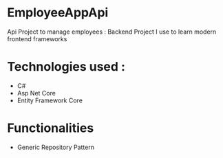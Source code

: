 # EmployeeAppApi
Api Project to manage employees : Backend
Project I use to learn modern frontend frameworks

<h1>Technologies used :</h1>

<ul>
  <li>C#</li>
  <li>Asp Net Core</li>
  <li>Entity Framework Core</li>
</ul>

<h1>Functionalities</h1>

<ul>
  <li>Generic Repository Pattern</li>
</ul>
